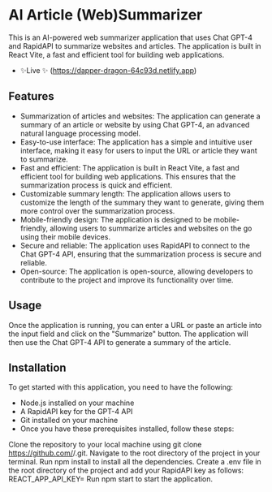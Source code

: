 # AI Article (Web)Summarizer

This is an AI-powered web summarizer application that uses Chat GPT-4 and RapidAPI to summarize websites and articles. The application is built in React Vite, a fast and efficient tool for building web applications.

- ✨Live ✨
  (https://dapper-dragon-64c93d.netlify.app)

## Features

- Summarization of articles and websites: The application can generate a summary of an article or website by using Chat GPT-4, an advanced natural language processing model.
- Easy-to-use interface: The application has a simple and intuitive user interface, making it easy for users to input the URL or article they want to summarize.
- Fast and efficient: The application is built in React Vite, a fast and efficient tool for building web applications. This ensures that the summarization process is quick and efficient.
- Customizable summary length: The application allows users to customize the length of the summary they want to generate, giving them more control over the summarization process.
- Mobile-friendly design: The application is designed to be mobile-friendly, allowing users to summarize articles and websites on the go using their mobile devices.
- Secure and reliable: The application uses RapidAPI to connect to the Chat GPT-4 API, ensuring that the summarization process is secure and reliable.
- Open-source: The application is open-source, allowing developers to contribute to the project and improve its functionality over time.

## Usage

Once the application is running, you can enter a URL or paste an article into the input field and click on the "Summarize" button. The application will then use the Chat GPT-4 API to generate a summary of the article.

## Installation

To get started with this application, you need to have the following:

- Node.js installed on your machine
- A RapidAPI key for the GPT-4 API
- Git installed on your machine
- Once you have these prerequisites installed, follow these steps:

Clone the repository to your local machine using git clone https://github.com/<username>/<repository-name>.git.
Navigate to the root directory of the project in your terminal.
Run npm install to install all the dependencies.
Create a .env file in the root directory of the project and add your RapidAPI key as follows: REACT_APP_API_KEY=<your-rapidapi-key>
Run npm start to start the application.
